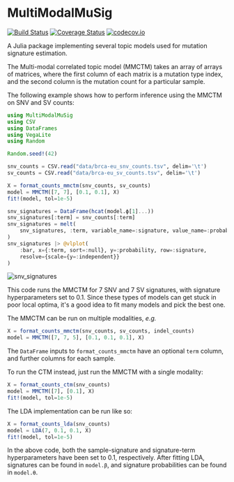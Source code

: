 # MultiModalMuSig

[![Build Status](https://travis-ci.com/funnell/MultiModalMuSig.jl.svg?token=x1w6qwZCiTjuvfEXTgsz&branch=master)](https://travis-ci.com/funnell/MultiModalMuSig.jl) [![Coverage Status](https://coveralls.io/repos/funnell/MultiModalMuSig.jl/badge.svg?branch=master&service=github)](https://coveralls.io/github/funnell/MultiModalMuSig.jl?branch=master) [![codecov.io](http://codecov.io/github/funnell/MultiModalMuSig.jl/coverage.svg?branch=master)](http://codecov.io/github/funnell/MultiModalMuSig.jl?branch=master)

A Julia package implementing several topic models used for mutation signature estimation.

The Multi-modal correlated topic model (MMCTM) takes an array of arrays of matrices, where the first column of each matrix is a mutation type index, and the second column is the mutation count for a particular sample.

The following example shows how to perform inference using the MMCTM on SNV and SV counts:

```julia
using MultiModalMuSig
using CSV
using DataFrames
using VegaLite
using Random

Random.seed!(42)

snv_counts = CSV.read("data/brca-eu_snv_counts.tsv", delim='\t')
sv_counts = CSV.read("data/brca-eu_sv_counts.tsv", delim='\t')

X = format_counts_mmctm(snv_counts, sv_counts)
model = MMCTM([7, 7], [0.1, 0.1], X)
fit!(model, tol=1e-5)

snv_signatures = DataFrame(hcat(model.ϕ[1]...))
snv_signatures[:term] = snv_counts[:term]
snv_signatures = melt(
    snv_signatures, :term, variable_name=:signature, value_name=:probability
)
snv_signatures |> @vlplot(
    :bar, x={:term, sort=:null}, y=:probability, row=:signature,
    resolve={scale={y=:independent}}
)
```
![snv_signatures](https://user-images.githubusercontent.com/381464/47934375-8a8cec80-dead-11e8-8cfe-fbde1911ddc1.png)

This code runs the MMCTM for 7 SNV and 7 SV signatures, with signature hyperparameters set to 0.1. Since these types of models can get stuck in poor local optima, it's a good idea to fit many models and pick the best one.

The MMCTM can be run on multiple modalities, *e.g.*

```julia
X = format_counts_mmctm(snv_counts, sv_counts, indel_counts)
model = MMCTM([7, 7, 5], [0.1, 0.1, 0.1], X)
```

The `DataFrame` inputs to `format_counts_mmctm` have an optional `term` column, and further columns for each sample.

To run the CTM instead, just run the MMCTM with a single modality:

```julia
X = format_counts_ctm(snv_counts)
model = MMCTM([7], [0.1], X)
fit!(model, tol=1e-5)
```

The LDA implementation can be run like so:

```julia
X = format_counts_lda(snv_counts)
model = LDA(7, 0.1, 0.1, X)
fit!(model, tol=1e-5)
```

In the above code, both the sample-signature and signature-term hyperparameters have been set to 0.1, respectively. After fitting LDA, signatures can be found in `model.β`, and signature probabilities can be found in `model.θ`.